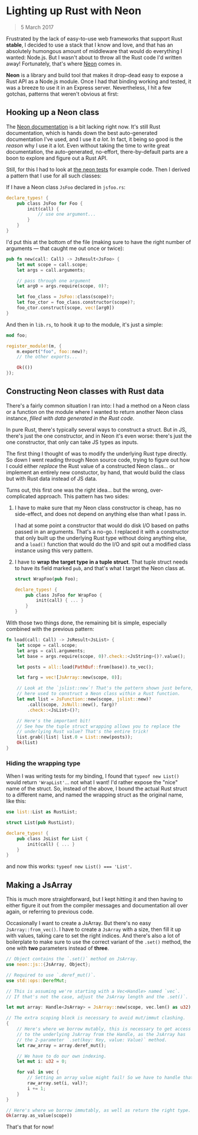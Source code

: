 # Lighting up Rust with Neon

> 5 March 2017

Frustrated by the lack of easy-to-use web frameworks that support Rust
**stable**, I decided to use a stack that I know and love, and that has an
absolutely humongous amount of middleware that would do everything I wanted:
Node.js. But I wasn't about to throw all the Rust code I'd written away!
Fortunately, that's where [Neon] comes in.

**Neon** is a library and build tool that makes it drop-dead easy to expose a
Rust API as a Node.js module. Once I had that binding working and tested, it
was a breeze to use it in an Express server. Nevertheless, I hit a few gotchas,
patterns that weren't obvious at first:

## Hooking up a Neon class

The [Neon documentation][neon-docs] is a bit lacking right now. It's still Rust
documentation, which is hands down the best auto-generated documentation I've
used, and I use it _a lot_. In fact, it being so good is the _reason_ why I use
it a lot. Even without taking the time to write great documentation, the
auto-generated, no-effort, there-by-default parts are a boon to explore and
figure out a Rust API.

Still, for this I had to look at [the neon tests][neon-tests] for example code.
Then I derived a pattern that I use for all such classes:

If I have a Neon class `JsFoo` declared in `jsfoo.rs`:

```rust
declare_types! {
    pub class JsFoo for Foo {
        init(call) {
            // use one argument...
        }
    }
}
```

I'd put this at the bottom of the file (making sure to have the right number of
arguments — that caught me out once or twice):

```rust
pub fn new(call: Call) -> JsResult<JsFoo> {
    let mut scope = call.scope;
    let args = call.arguments;

    // pass through one argument
    let arg0 = args.require(scope, 0)?;

    let foo_class = JsFoo::class(scope)?;
    let foo_ctor = foo_class.constructor(scope)?;
    foo_ctor.construct(scope, vec![arg0])
}
```

And then in `lib.rs`, to hook it up to the module, it's just a simple:

```rust
mod foo;

register_module!(m, {
    m.export("foo", foo::new)?;
    // the other exports...

    Ok(())
});
```

## Constructing Neon classes with Rust data

There's a fairly common situation I ran into: I had a method on a Neon class or
a function on the module where I wanted to return another Neon class instance,
_filled with data generated in the Rust code._

In pure Rust, there's typically several ways to construct a struct. But in JS,
there's just the one constructor, and in Neon it's even worse: there's just the
one constructor, that only can take JS types as inputs.

The first thing I thought of was to modify the underlying Rust type directly.
So down I went reading through Neon source code, trying to figure out how I
could either _replace_ the Rust value of a constructed Neon class… or implement
an entirely new constuctor, by hand, that would build the class but with Rust
data instead of JS data.

Turns out, this first one was the right idea… but the wrong, over-complicated
approach. This pattern has two sides:

1. I have to make sure that my Neon class constructor is cheap, has no
   side-effect, and does not depend on anything else than what I pass in.

   I had at some point a constructor that would do disk I/O based on paths
   passed in an arguments. That's a no-go. I replaced it with a constructor
   that only built up the underlying Rust type without doing anything else, and
   a `load()` function that would do the I/O and spit out a modified class
   instance using this very pattern.

2. I have to **wrap the target type in a tuple struct**. That tuple struct
   needs to have its field marked `pub`, and that's what I target the Neon
   class at.

   ```rust
   struct WrapFoo(pub Foo);

   declare_types! {
       pub class JsFoo for WrapFoo {
           init(call) { ... }
       }
   }
   ```

With those two things done, the remaining bit is simple, especially combined
with the previous pattern:

```rust
fn load(call: Call) -> JsResult<JsList> {
    let scope = call.scope;
    let args = call.arguments;
    let base = args.require(scope, 0)?.check::<JsString>()?.value();

    let posts = all::load(PathBuf::from(base)).to_vec();

    let farg = vec![JsArray::new(scope, 0)];

    // Look at the `jslist::new`! That's the pattern shown just before,
    // here used to construct a Neon class within a Rust function.
    let mut list = JsFunction::new(scope, jslist::new)?
        .call(scope, JsNull::new(), farg)?
        .check::<JsList>()?;

    // Here's the important bit!
    // See how the tuple struct wrapping allows you to replace the
    // underlying Rust value? That's the entire trick!
    list.grab(|list| list.0 = List::new(posts));
    Ok(list)
}
```

### Hiding the wrapping type

When I was writing tests for my binding, I found that `typeof new List()` would
return `'WrapList'`… not what I want! I'd rather expose the "nice" name of the
struct. So, instead of the above, I bound the actual Rust struct to a different
name, and named the wrapping struct as the original name, like this:

```rust
use list::List as RustList;

struct List(pub RustList);

declare_types! {
    pub class JsList for List {
        init(call) { ... }
    }
}
```

and now this works: `typeof new List() === 'List'`.

## Making a JsArray

This is much more straightforward, but I kept hitting it and then having to
either figure it out from the compiler messages and documentation all over
again, or referring to previous code.

Occasionally I want to create a JsArray. But there's no easy
`JsArray::from_vec()`. I have to create a `JsArray` with a size, then fill it
up with values, taking care to set the right indices. And there's also a lot of
boilerplate to make sure to use the correct variant of the `.set()` method, the
one with **two** parameters instead of **three**.

```rust
// Object contains the `.set()` method on JsArray.
use neon::js::{JsArray, Object};

// Required to use `.deref_mut()`.
use std::ops::DerefMut;

// This is assuming we're starting with a Vec<Handle> named `vec`.
// If that's not the case, adjust the JsArray length and the .set()`.

let mut array: Handle<JsArray> = JsArray::new(scope, vec.len() as u32);

// The extra scoping block is necessary to avoid mut/immut clashing.
{
    // Here's where we borrow mutably, this is necessary to get access
    // to the underlying JsArray from the Handle, as the JsArray has
    // the 2-parameter `.set(key: Key, value: Value)` method.
    let raw_array = array.deref_mut();

    // We have to do our own indexing.
    let mut i: u32 = 0;

    for val in vec {
        // Setting an array value might fail! So we have to handle that.
        raw_array.set(i, val)?;
        i += 1;
    }
}

// Here's where we borrow immutably, as well as return the right type.
Ok(array.as_value(scope))
```

That's that for now!

[Neon]: https://www.neon-bindings.com/
[neon-docs]: https://docs.neon-bindings.com/
[neon-tests]: https://github.com/neon-bindings/neon/tree/master/tests/
